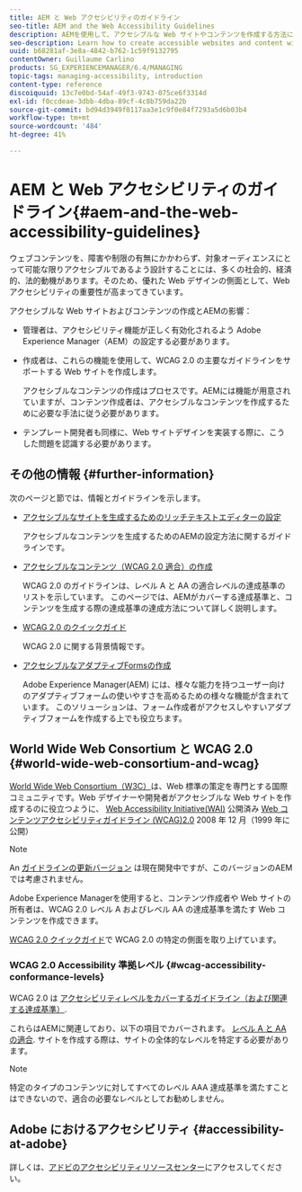 ```yaml
---
title: AEM と Web アクセシビリティのガイドライン
seo-title: AEM and the Web Accessibility Guidelines
description: AEMを使用して、アクセシブルな Web サイトやコンテンツを作成する方法について説明します。
seo-description: Learn how to create accessible websites and content with AEM.
uuid: b68281af-3e8a-4842-b762-1c59f9132795
contentOwner: Guillaume Carlino
products: SG_EXPERIENCEMANAGER/6.4/MANAGING
topic-tags: managing-accessibility, introduction
content-type: reference
discoiquuid: 13c7e0bd-54af-49f3-9743-075ce6f3314d
exl-id: f0ccdeae-3dbb-4dba-89cf-4c8b759da22b
source-git-commit: bd94d3949f0117aa3e1c9f0e84f7293a5d6b03b4
workflow-type: tm+mt
source-wordcount: '484'
ht-degree: 41%

---
```


# AEM と Web アクセシビリティのガイドライン{#aem-and-the-web-accessibility-guidelines}

ウェブコンテンツを、障害や制限の有無にかかわらず、対象オーディエンスにとって可能な限りアクセシブルであるよう設計することには、多くの社会的、経済的、法的動機があります。そのため、優れた Web デザインの側面として、Web アクセシビリティの重要性が高まってきています。

アクセシブルな Web サイトおよびコンテンツの作成とAEMの影響：

* 管理者は、アクセシビリティ機能が正しく有効化されるよう Adobe Experience Manager（AEM）の設定する必要があります。
* 作成者は、これらの機能を使用して、WCAG 2.0 の主要なガイドラインをサポートする Web サイトを作成します。

   アクセシブルなコンテンツの作成はプロセスです。AEMには機能が用意されていますが、コンテンツ作成者は、アクセシブルなコンテンツを作成するために必要な手法に従う必要があります。

* テンプレート開発者も同様に、Web サイトデザインを実装する際に、こうした問題を認識する必要があります。

## その他の情報 {#further-information}

次のページと節では、情報とガイドラインを示します。

* [アクセシブルなサイトを生成するためのリッチテキストエディターの設定](/help/sites-administering/rte-accessible-content.md)

   アクセシブルなコンテンツを生成するためのAEMの設定方法に関するガイドラインです。

* [アクセシブルなコンテンツ（WCAG 2.0 適合）の作成](/help/sites-authoring/creating-accessible-content.md)

   WCAG 2.0 のガイドラインは、レベル A と AA の適合レベルの達成基準のリストを示しています。 このページでは、AEMがカバーする達成基準と、コンテンツを生成する際の達成基準の達成方法について詳しく説明します。

* [WCAG 2.0 のクイックガイド](/help/managing/qg-wcag.md)

   WCAG 2.0 に関する背景情報です。

* [アクセシブルなアダプティブFormsの作成](/help/forms/using/creating-accessible-adaptive-forms.md)

   Adobe Experience Manager(AEM) には、様々な能力を持つユーザー向けのアダプティブフォームの使いやすさを高めるための様々な機能が含まれています。 このソリューションは、フォーム作成者がアクセスしやすいアダプティブフォームを作成する上でも役立ちます。

## World Wide Web Consortium と WCAG 2.0 {#world-wide-web-consortium-and-wcag}

[World Wide Web Consortium（W3C）](https://www.w3.org/)は、Web 標準の策定を専門とする国際コミュニティです。Web デザイナーや開発者がアクセシブルな Web サイトを作成するのに役立つように、 [Web Accessibility Initiative(WAI)](https://www.w3.org/WAI/) 公開済み [Web コンテンツアクセシビリティガイドライン (WCAG)2.0](https://www.w3.org/TR/WCAG20/) 2008 年 12 月（1999 年に公開）

>[!NOTE]
>
>An [ガイドラインの更新バージョン](https://www.w3.org/TR/WCAG21/) は現在開発中ですが、このバージョンのAEMでは考慮されません。

Adobe Experience Managerを使用すると、コンテンツ作成者や Web サイトの所有者は、WCAG 2.0 レベル A およびレベル AA の達成基準を満たす Web コンテンツを作成できます。

[WCAG 2.0 クイックガイド](/help/managing/qg-wcag.md)で WCAG 2.0 の特定の側面を取り上げています。

### WCAG 2.0 Accessibility 準拠レベル {#wcag-accessibility-conformance-levels}

WCAG 2.0 は [アクセシビリティレベルをカバーするガイドライン（および関連する達成基準）](https://www.w3.org/TR/UNDERSTANDING-WCAG20/conformance.html).

これらはAEMに関連しており、以下の項目でカバーされます。 [レベル A と AA の適合](/help/sites-authoring/creating-accessible-content.md). サイトを作成する際は、サイトの全体的なレベルを特定する必要があります。

>[!NOTE]
>
>特定のタイプのコンテンツに対してすべてのレベル AAA 達成基準を満たすことはできないので、適合の必要なレベルとしてお勧めしません。

## Adobe におけるアクセシビリティ {#accessibility-at-adobe}

詳しくは、[アドビのアクセシビリティリソースセンター](https://www.adobe.com/accessibility/)にアクセスしてください。
